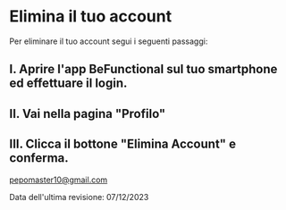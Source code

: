 # Elimina il tuo account
Per eliminare il tuo account segui i seguenti passaggi:
## I. Aprire l'app BeFunctional sul tuo smartphone ed effettuare il login.
## II. Vai nella pagina "Profilo"
## III. Clicca il bottone "Elimina Account" e conferma.

pepomaster10@gmail.com

Data dell'ultima revisione: 07/12/2023
